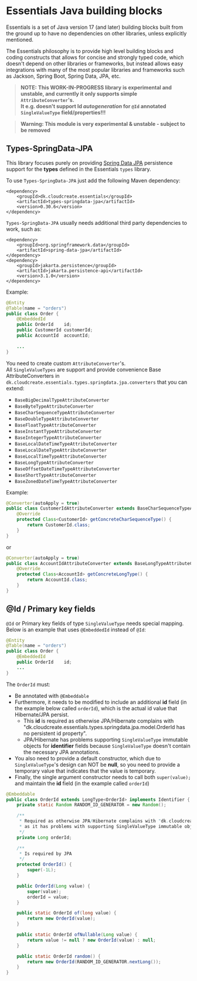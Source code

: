 # Essentials Java building blocks

Essentials is a set of Java version 17 (and later) building blocks built from the ground up to have no dependencies
on other libraries, unless explicitly mentioned.

The Essentials philosophy is to provide high level building blocks and coding constructs that allows for concise and
strongly typed code, which doesn't depend on other libraries or frameworks, but instead allows easy integrations with
many of the most popular libraries and frameworks such as Jackson, Spring Boot, Spring Data, JPA, etc.

>**NOTE:**
>**This WORK-IN-PROGRESS library is experimental and unstable, and currently it only supports simple `AttributeConverter`'s.     
> It e.g. doesn't support Id _autogeneration_ for `@Id` annotated `SingleValueType` field/properties!!!**

> **Warning: This module is very experimental & unstable - subject to be removed**

## Types-SpringData-JPA

This library focuses purely on providing [Spring Data JPA](https://spring.io/projects/spring-data-jpa) persistence support for the **types** defined in the
Essentials `types` library.



To use `Types-SpringData-JPA` just add the following Maven dependency:
```
<dependency>
    <groupId>dk.cloudcreate.essentials</groupId>
    <artifactId>types-springdata-jpa</artifactId>
    <version>0.30.6</version>
</dependency>
```

`Types-SpringData-JPA` usually needs additional third party dependencies to work, such as:
```
<dependency>
    <groupId>org.springframework.data</groupId>
    <artifactId>spring-data-jpa</artifactId>
</dependency>
<dependency>
    <groupId>jakarta.persistence</groupId>
    <artifactId>jakarta.persistence-api</artifactId>
    <version>3.1.0</version>
</dependency>
```

Example:

```java 
@Entity
@Table(name = "orders")
public class Order {
    @EmbeddedId
    public OrderId    id;
    public CustomerId customerId;
    public AccountId  accountId;
    
    ...
}
```

You need to create custom `AttributeConverter`'s.  
All `SingleValueTypes` are support and provide convenience Base AttributeConverters in
`dk.cloudcreate.essentials.types.springdata.jpa.converters` that you can extend:

- `BaseBigDecimalTypeAttributeConverter`
- `BaseByteTypeAttributeConverter`
- `BaseCharSequenceTypeAttributeConverter`
- `BaseDoubleTypeAttributeConverter`
- `BaseFloatTypeAttributeConverter`
- `BaseInstantTypeAttributeConverter`
- `BaseIntegerTypeAttributeConverter`
- `BaseLocalDateTimeTypeAttributeConverter`
- `BaseLocalDateTypeAttributeConverter`
- `BaseLocalTimeTypeAttributeConverter`
- `BaseLongTypeAttributeConverter`
- `BaseOffsetDateTimeTypeAttributeConverter`
- `BaseShortTypeAttributeConverter`
- `BaseZonedDateTimeTypeAttributeConverter`

Example:

```java 
@Converter(autoApply = true)
public class CustomerIdAttributeConverter extends BaseCharSequenceTypeAttributeConverter<CustomerId> {
    @Override
    protected Class<CustomerId> getConcreteCharSequenceType() {
        return CustomerId.class;
    }
}
```

or

```java 
@Converter(autoApply = true)
public class AccountIdAttributeConverter extends BaseLongTypeAttributeConverter<AccountId> {
    @Override
    protected Class<AccountId> getConcreteLongType() {
        return AccountId.class;
    }
}
```

## @Id / Primary key fields 

`@Id` or Primary key fields of type `SingleValueType` needs special mapping.
Below is an example that uses `@EmbeddedId` instead of `@Id`:

```java 
@Entity
@Table(name = "orders")
public class Order {
    @EmbeddedId
    public OrderId    id;
    ...
}
```

The `OrderId` must:
- Be annotated with `@Embeddable` 
- Furthermore, it needs to be modified to include an additional **id** field (in the example below called `orderId`),  which is the actual id value that Hibernate/JPA persist.
  - This **id** is required as otherwise JPA/Hibernate complains with "dk.cloudcreate.essentials.types.springdata.jpa.model.OrderId has no persistent id property".
  - JPA/Hibernate has problems supporting `SingleValueType` immutable objects for **identifier** fields because `SingleValueType` doesn't contain the necessary JPA annotations.  
- You also need to provide a default constructor, which due to `SingleValueType`'s design can NOT be **null**, so you need to provide a temporary value that indicates that the value is temporary.
- Finally, the single argument constructor needs to call both `super(value);` and maintain the **id** field (in the example called `orderId`)

```java
@Embeddable
public class OrderId extends LongType<OrderId> implements Identifier {
    private static Random RANDOM_ID_GENERATOR = new Random();

    /**
     * Required as otherwise JPA/Hibernate complains with "dk.cloudcreate.essentials.types.springdata.jpa.model.OrderId has no persistent id property"
     * as it has problems with supporting SingleValueType immutable objects for identifier fields (as SingleValueType doesn't contain the necessary JPA annotations)
     */
    private Long orderId;

    /**
     * Is required by JPA
     */
    protected OrderId() {
        super(-1L);
    }

    public OrderId(Long value) {
        super(value);
        orderId = value;
    }

    public static OrderId of(long value) {
        return new OrderId(value);
    }

    public static OrderId ofNullable(Long value) {
        return value != null ? new OrderId(value) : null;
    }

    public static OrderId random() {
        return new OrderId(RANDOM_ID_GENERATOR.nextLong());
    }
}
```